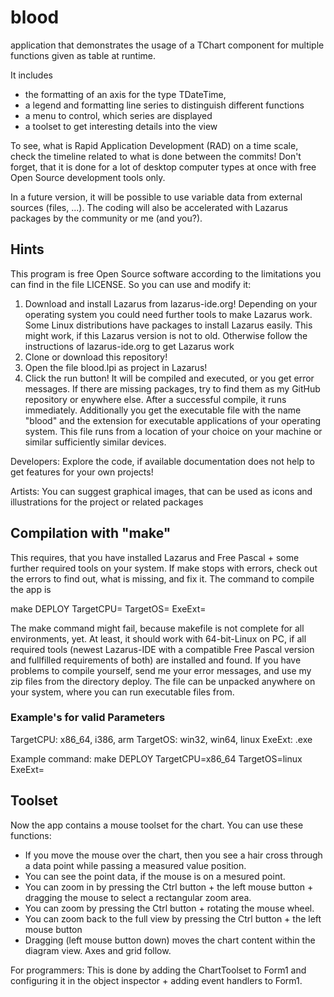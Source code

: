 # blood

application that demonstrates the usage of a TChart component for multiple functions given as table at runtime. 

It includes 
- the formatting of an axis for the type TDateTime, 
- a legend and formatting line series to distinguish different functions
- a menu to control, which series are displayed
- a toolset to get interesting details into the view

To see, what is Rapid Application Development (RAD) on a time scale, check the timeline related to what is done between the commits! Don't forget, that it is done for a lot of desktop computer types at once with free Open Source development tools only.

In a future version, it will be possible to use variable data from external sources (files, ...). The coding will also be accelerated with Lazarus packages by the community or me (and you?).

## Hints

This program is free Open Source software according to the limitations you can find in the file LICENSE. So you can use and modify it:

1. Download and install Lazarus from lazarus-ide.org! Depending on your operating system you could need further tools to make Lazarus work. Some Linux distributions have packages to install Lazarus easily. This might work, if this Lazarus version is not to old. Otherwise follow the instructions of lazarus-ide.org to get Lazarus work
2. Clone or download this repository!
3. Open the file blood.lpi as project in Lazarus!
4. Click the run button! It will be compiled and executed, or you get error messages. If there are missing packages, try to find them as my GitHub repository or enywhere else. After a successful compile, it runs immediately. Additionally you get the executable file with the name "blood" and the extension for executable applications of your operating system. This file runs from a location of your choice on your machine or similar sufficiently similar devices.

Developers: Explore the code, if available documentation does not help to get features for your own projects!

Artists: You can suggest graphical images, that can be used as icons and illustrations for the project or related packages

## Compilation  with "make"

This requires, that you have installed Lazarus and Free Pascal + some further required tools on your system. If make stops with errors, check out the errors to find out, what is missing, and fix it. The command to compile the app is

make DEPLOY TargetCPU=<parameter> TargetOS=<parameter> ExeExt=<parameter>
  
The make command might fail, because makefile is not complete for all environments, yet. At least, it should work with 64-bit-Linux on PC, if all required tools (newest Lazarus-IDE with a compatible Free Pascal version and fullfilled requirements of both) are installed and found. If you have problems to compile yourself, send me your error messages, and use my zip files from the directory deploy. The file can be unpacked anywhere on your system, where you can run executable files from.

### Example's for valid Parameters

TargetCPU: x86_64, i386, arm
TargetOS: win32, win64, linux
ExeExt: .exe

Example command: make DEPLOY TargetCPU=x86_64 TargetOS=linux ExeExt=

## Toolset

Now the app contains a mouse toolset for the chart. You can use these functions:
- If you move the mouse over the chart, then you see a hair cross through a data point while passing a measured value position.
- You can see the point data, if the mouse is on a mesured point.
- You can zoom in by pressing the Ctrl button + the left mouse button + dragging the mouse to select a rectangular zoom area.
- You can zoom by pressing the Ctrl button + rotating the mouse wheel.
- You can zoom back to the full view by pressing the Ctrl button + the left mouse button
- Dragging (left mouse button down) moves the chart content within the diagram view. Axes and grid follow.

For programmers: This is done by adding the ChartToolset to Form1 and configuring it in the object inspector + adding event handlers to Form1.
